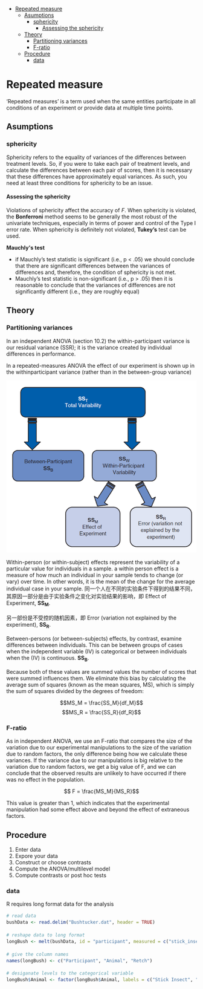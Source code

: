 - [Repeated measure](#repeated-measure)
  - [Asumptions](#asumptions)
    - [sphericity](#sphericity)
      - [Assessing the sphericity](#assessing-the-sphericity)
  - [Theory](#theory)
    - [Partitioning variances](#partitioning-variances)
    - [F-ratio](#f-ratio)
  - [Procedure](#procedure)
    - [data](#data)

# Repeated measure

‘Repeated measures’ is a term used when the same entities participate in all conditions of an experiment or provide data at multiple time points.

## Asumptions

### sphericity

Sphericity refers to the equality of variances of the differences between treatment levels. So, if you were to take each pair of treatment levels, and calculate the differences between each pair of scores, then it is necessary that these differences have approximately equal variances. As such, you need at least three conditions for sphericity to be an issue.

#### Assessing the sphericity
Violations of sphericity affect the accuracy of _F_. When sphericity is violated, the **Bonferroni** method seems to be generally the most robust of the univariate techniques, especially in terms of power and control of the Type I error rate. When sphericity is definitely not violated, **Tukey’s** test can be used.

**Mauchly's test**
- if Mauchly’s test statistic is significant (i.e., p < .05) we should conclude
that there are significant differences between the variances of differences and, therefore, the condition of sphericity is not met.
- Mauchly’s test statistic is non-significant (i.e., p > .05) then it is reasonable to conclude that the variances of differences are not significantly different (i.e., they are roughly equal)


## Theory

### Partitioning variances



In an independent ANOVA (section 10.2) the within-participant variance is our residual variance (SSR); it is the variance created by individual differences in performance.

In a repeated-measures ANOVA the effect of our experiment is shown up in the withinparticipant variance (rather than in the between-group variance)

![enter image description here](https://github.com/Zlisu/Notes/blob/master/Images/Partitioning.png?raw=True)


Within-person (or within-subject) effects represent the variability of a particular value for individuals in a sample. a within person effect is a measure of how much an individual in your sample tends to change (or vary) over time. In other words, it is the mean of the change for the average individual case in your sample.
同一个人在不同的实验条件下得到的结果不同，其原因一部分是由于实验条件之变化对实验结果的影响，即 Effect of Experiment, **SS<sub>M<sub>**.

另一部份是不受控的随机因素，即 Error (variation not explained by the experiment), **SS<sub>R<sub>**.

Between-persons (or between-subjects) effects, by contrast, examine differences between individuals. This can be between groups of cases when the independent variable (IV) is categorical or between individuals when the (IV) is continuous. **SS<sub>B<sub>**.

Because both of these values are summed values the number of scores that were summed influences them. We eliminate this bias by calculating the average sum of squares (known as the mean squares, MS), which is simply the sum of squares divided by the degrees of freedom:

$$MS_M = \frac{SS_M}{df_M}$$
$$MS_R = \frac{SS_R}{df_R}$$

### F-ratio
As in independent ANOVA, we use an F-ratio that compares the size of the variation due to our experimental manipulations to the size of the variation due to random factors, the only difference being how we calculate these variances. If the variance due to our manipulations is big relative to the variation due to random factors, we get a big value of F, and we can conclude that the observed results are unlikely to have occurred if there was no effect in the population.

$$ F = \frac{MS_M}{MS_R}$$

This value is greater than 1, which indicates that the experimental manipulation had some effect above and beyond the effect of extraneous factors.



## Procedure
1. Enter data
2. Expore your data
3. Construct or choose contrasts
4. Compute the ANOVA/multilevel model
5. Compute contrasts or post hoc tests

### data
R requires long format data for the analysis

```r
# read data
bushData <- read.delim("Bushtucker.dat", header = TRUE)

# reshape data to long format
longBush <- melt(bushData, id = "participant", measured = c("stick_insect", "kangaroo_testicle", "fish_eye", "witchetty_grub"))

# give the column names
names(longBush) <- c("Participant", "Animal", "Retch")

# desiganate levels to the categorical variable
longBush$Animal <- factor(longBush$Animal, labels = c("Stick Insect", "Kangaroo Testicle", "Fish Eye", "Witchetty Grub"))
```




